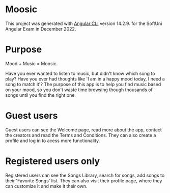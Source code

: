 # Moosic

This project was generated with [Angular CLI](https://github.com/angular/angular-cli) version 14.2.9. for the SoftUni Angular Exam in December 2022.

# Purpose

Mood + Music = Moosic.

Have you ever wanted to listen to music, but didn't know which song to play? Have you ever had thoughts like 'I am in a happy mood today, I need a song to match it'?
The purpose of this app is to help you find music based on your mood, so you don't waste time browsing though thousands of songs until you find the right one.

# Guest users

Guest users can see the Welcome page, read more about the app, contact the creators and read the Terms and Conditions. 
They can also create a profile and log in to acess more functionality. 

# Registered users only

Registered users can see the Songs Library, search for songs, add songs to their 'Favorite Songs' list. 
They can also visit their profile page, where they can customize it and make it their own. 


